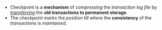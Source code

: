 - Checkpoint is a **mechanism** of *compressing* the *transaction log file* by <u>*transferring*</u> the **old transactions to permanent storage**.
- The *checkpoint marks* the *position till* *where* the **consistency** of the *transactions* is *maintained*.